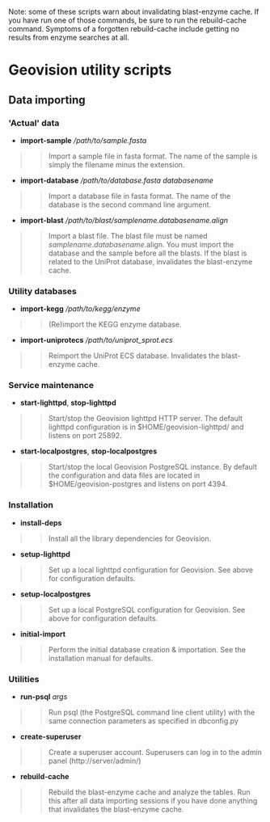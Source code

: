 Note: some of these scripts warn about invalidating blast-enzyme cache. If you have run one of those commands, be sure to run the rebuild-cache command. Symptoms of a forgotten rebuild-cache include getting no results from enzyme searches at all.
# Geovision utility scripts #
## Data importing ##
### 'Actual' data ###
  * **import-sample** _/path/to/sample.fasta_
> > Import a sample file in fasta format. The name of the sample is simply the filename minus the extension.
  * **import-database** _/path/to/database.fasta_ _databasename_
> > Import a database file in fasta format. The name of the database is the second command line argument.
  * **import-blast** _/path/to/blast/samplename.databasename.align_
> > Import a blast file. The blast file must be named _samplename_._databasename_.align. You must import the database and the sample before all the blasts. If the blast is related to the UniProt database, invalidates the blast-enzyme cache.
### Utility databases ###
  * **import-kegg** _/path/to/kegg/enzyme_
> > (Re)import the KEGG enzyme database.
  * **import-uniprotecs** _/path/to/uniprot\_sprot.ecs_
> > Reimport the UniProt ECS database. Invalidates the blast-enzyme cache.
### Service maintenance ###
  * **start-lighttpd**, **stop-lighttpd**
> > Start/stop the Geovision lighttpd HTTP server. The default lighttpd configuration is in $HOME/geovision-lighttpd/ and listens on port 25892.
  * **start-localpostgres**, **stop-localpostgres**
> > Start/stop the local Geovision PostgreSQL instance. By default the configuration and data files are located in $HOME/geovision-postgres and listens on port 4394.
### Installation ###
  * **install-deps**
> > Install all the library dependencies for Geovision.
  * **setup-lighttpd**
> > Set up a local lighttpd configuration for Geovision. See above for configuration defaults.
  * **setup-localpostgres**
> > Set up a local PostgreSQL configuration for Geovision. See above for configuration defaults.
  * **initial-import**
> > Perform the initial database creation & importation. See the installation manual for defaults.
### Utilities ###
  * **run-psql** _args_
> > Run psql (the PostgreSQL command line client utility) with the same connection parameters as specified in dbconfig.py
  * **create-superuser**
> > Create a superuser account. Superusers can log in to the admin panel (http://server/admin/)
  * **rebuild-cache**
> > Rebuild the blast-enzyme cache and analyze the tables. Run this after all data importing sessions if you have done anything that invalidates the blast-enzyme cache.